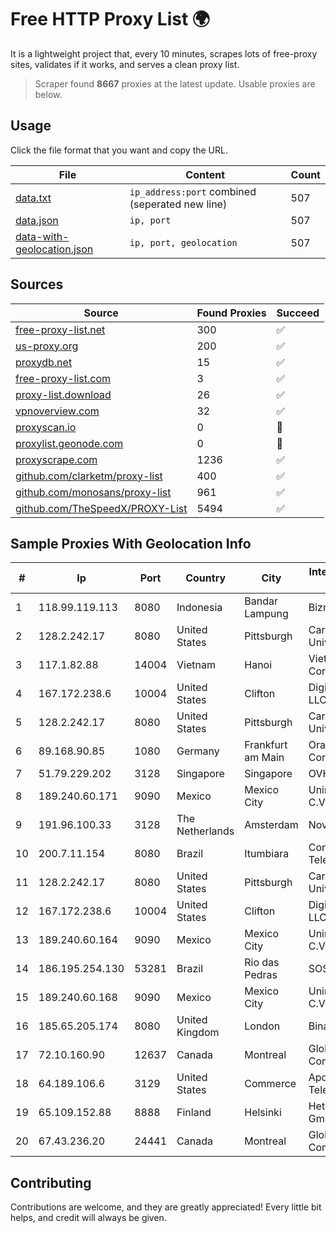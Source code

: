 
# Free HTTP Proxy List 🌍

It is a lightweight project that, every 10 minutes, scrapes lots of free-proxy sites, validates if it works, and serves a clean proxy list.


> Scraper found **8667** proxies at the latest update. Usable proxies are below.

## Usage

Click the file format that you want and copy the URL.


|File|Content|Count|
|----|-------|-----|
|[data.txt](https://raw.githubusercontent.com/themiralay/Proxy-List-World/master/data.txt)|`ip_address:port` combined (seperated new line)|507|
|[data.json](https://raw.githubusercontent.com/themiralay/Proxy-List-World/master/data.json)|`ip, port`|507|
|[data-with-geolocation.json](https://raw.githubusercontent.com/themiralay/Proxy-List-World/master/data-with-geolocation.json)|`ip, port, geolocation`|507|

## Sources

|Source|Found Proxies|Succeed|
|------|-------------|-------|
|[free-proxy-list.net](https://free-proxy-list.net)|300|✅|
|[us-proxy.org](https://www.us-proxy.org)|200|✅|
|[proxydb.net](http://proxydb.net)|15|✅|
|[free-proxy-list.com](https://free-proxy-list.com/?page=&port=&type%5B%5D=http&type%5B%5D=https&up_time=0&search=Search)|3|✅|
|[proxy-list.download](https://www.proxy-list.download/HTTP)|26|✅|
|[vpnoverview.com](https://vpnoverview.com/privacy/anonymous-browsing/free-proxy-servers)|32|✅|
|[proxyscan.io](https://www.proxyscan.io)|0|🚫|
|[proxylist.geonode.com](https://proxylist.geonode.com/api/proxy-list?limit=300&page=1&sort_by=lastChecked&sort_type=desc&protocols=http,https)|0|🚫|
|[proxyscrape.com](https://api.proxyscrape.com/v2/?request=displayproxies&protocol=http&timeout=10000&country=all&ssl=all&anonymity=all)|1236|✅|
|[github.com/clarketm/proxy-list](https://raw.githubusercontent.com/clarketm/proxy-list/master/proxy-list-raw.txt)|400|✅|
|[github.com/monosans/proxy-list](https://raw.githubusercontent.com/monosans/proxy-list/main/proxies/http.txt)|961|✅|
|[github.com/TheSpeedX/PROXY-List](https://raw.githubusercontent.com/TheSpeedX/PROXY-List/master/http.txt)|5494|✅|


## Sample Proxies With Geolocation Info

|#|Ip|Port|Country|City|Internet Service Provider|
|-|--|----|-------|----|-------------------------|
|1|118.99.119.113|8080|Indonesia|Bandar Lampung|Biznet Networks|
|2|128.2.242.17|8080|United States|Pittsburgh|Carnegie Mellon University|
|3|117.1.82.88|14004|Vietnam|Hanoi|Viettel Corporation|
|4|167.172.238.6|10004|United States|Clifton|DigitalOcean, LLC|
|5|128.2.242.17|8080|United States|Pittsburgh|Carnegie Mellon University|
|6|89.168.90.85|1080|Germany|Frankfurt am Main|Oracle Corporation|
|7|51.79.229.202|3128|Singapore|Singapore|OVH Hosting|
|8|189.240.60.171|9090|Mexico|Mexico City|Uninet S.A. de C.V.|
|9|191.96.100.33|3128|The Netherlands|Amsterdam|NovoServe B.V.|
|10|200.7.11.154|8080|Brazil|Itumbiara|Conexao Telematica LTDA|
|11|128.2.242.17|8080|United States|Pittsburgh|Carnegie Mellon University|
|12|167.172.238.6|10004|United States|Clifton|DigitalOcean, LLC|
|13|189.240.60.164|9090|Mexico|Mexico City|Uninet S.A. de C.V.|
|14|186.195.254.130|53281|Brazil|Rio das Pedras|SOS Internet|
|15|189.240.60.168|9090|Mexico|Mexico City|Uninet S.A. de C.V.|
|16|185.65.205.174|8080|United Kingdom|London|Binary Racks UK|
|17|72.10.160.90|12637|Canada|Montreal|GloboTech Communications|
|18|64.189.106.6|3129|United States|Commerce|Apogee Telecom Inc.|
|19|65.109.152.88|8888|Finland|Helsinki|Hetzner Online GmbH|
|20|67.43.236.20|24441|Canada|Montreal|GloboTech Communications|



## Contributing

Contributions are welcome, and they are greatly appreciated! Every
little bit helps, and credit will always be given.

